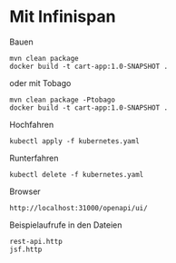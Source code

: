 # Mit Infinispan

Bauen
```
mvn clean package
docker build -t cart-app:1.0-SNAPSHOT .
```

oder mit Tobago
```
mvn clean package -Ptobago
docker build -t cart-app:1.0-SNAPSHOT .
```

Hochfahren
```
kubectl apply -f kubernetes.yaml
```

Runterfahren
```
kubectl delete -f kubernetes.yaml
```

Browser
```
http://localhost:31000/openapi/ui/
```

Beispielaufrufe in den Dateien
```
rest-api.http
jsf.http
```
